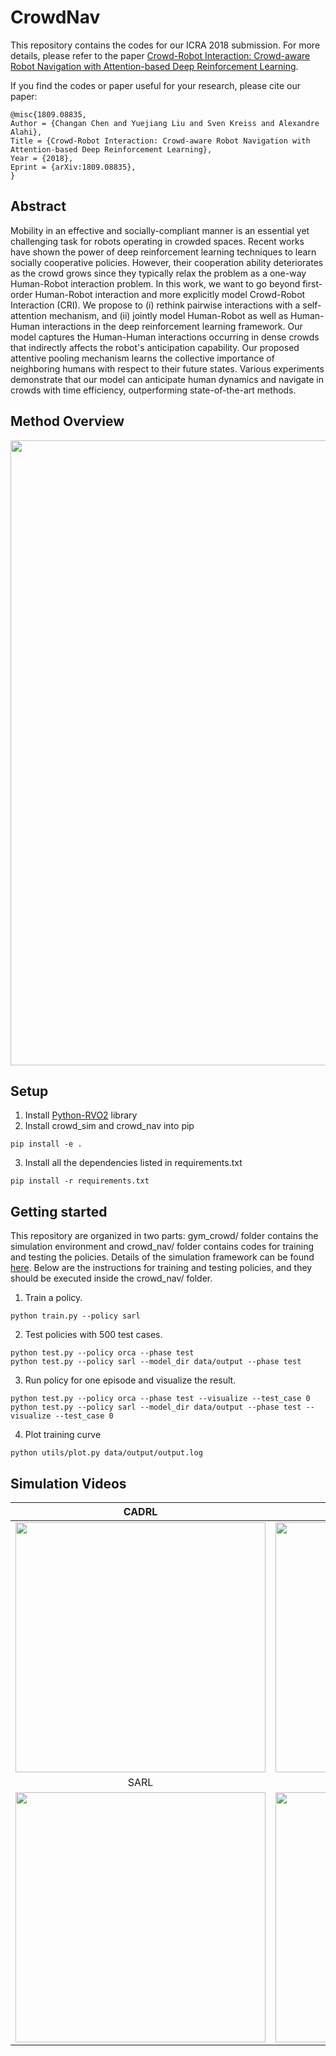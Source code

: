 # CrowdNav
This repository contains the codes for our ICRA 2018 submission. For more details, please refer to the paper
[Crowd-Robot Interaction: Crowd-aware Robot Navigation with Attention-based Deep Reinforcement Learning](https://arxiv.org/abs/1809.08835). 

If you find the codes or paper useful for your research, please cite our paper:
```
@misc{1809.08835,
Author = {Changan Chen and Yuejiang Liu and Sven Kreiss and Alexandre Alahi},
Title = {Crowd-Robot Interaction: Crowd-aware Robot Navigation with Attention-based Deep Reinforcement Learning},
Year = {2018},
Eprint = {arXiv:1809.08835},
}
```

## Abstract
Mobility in an effective and socially-compliant manner is an essential yet challenging task for robots operating in crowded spaces. 
Recent works have shown the power of deep reinforcement learning techniques to learn socially cooperative policies. 
However, their cooperation ability deteriorates as the crowd grows since they typically relax the problem as a one-way Human-Robot interaction problem. 
In this work, we want to go beyond first-order Human-Robot interaction and more explicitly model Crowd-Robot Interaction (CRI). 
We propose to (i) rethink pairwise interactions with a self-attention mechanism, and 
(ii) jointly model Human-Robot as well as Human-Human interactions in the deep reinforcement learning framework. 
Our model captures the Human-Human interactions occurring in dense crowds that indirectly affects the robot's anticipation capability. 
Our proposed attentive pooling mechanism learns the collective importance of neighboring humans with respect to their future states. 
Various experiments demonstrate that our model can anticipate human dynamics and navigate in crowds with time efficiency, 
outperforming state-of-the-art methods.


## Method Overview
<img src="https://i.imgur.com/YOPHXD1.png" width="1000" />

## Setup
1. Install [Python-RVO2](https://github.com/sybrenstuvel/Python-RVO2) library
2. Install crowd_sim and crowd_nav into pip
```
pip install -e .
```
3. Install all the dependencies listed in requirements.txt
```
pip install -r requirements.txt
```


## Getting started
This repository are organized in two parts: gym_crowd/ folder contains the simulation environment and
crowd_nav/ folder contains codes for training and testing the policies. Details of the simulation framework can be found 
[here](crowd_sim/README.md). Below are the instructions for training and testing policies, and they should be executed 
inside the crowd_nav/ folder.


1. Train a policy.
```
python train.py --policy sarl
```
2. Test policies with 500 test cases.
```
python test.py --policy orca --phase test
python test.py --policy sarl --model_dir data/output --phase test
```
3. Run policy for one episode and visualize the result.
```
python test.py --policy orca --phase test --visualize --test_case 0
python test.py --policy sarl --model_dir data/output --phase test --visualize --test_case 0
```
4. Plot training curve
```
python utils/plot.py data/output/output.log
```

## Simulation Videos
CADRL             | LSTM-RL  
:-------------------------:|:-------------------------:
<img src="https://i.imgur.com/vrWsxPM.gif" width="400" />|<img src="https://i.imgur.com/6gjT0nG.gif" width="400" />
SARL             |  OM-SARL
<img src="https://i.imgur.com/rUtAGVP.gif" width="400" />|<img src="https://i.imgur.com/UXhcvZL.gif" width="400" />


